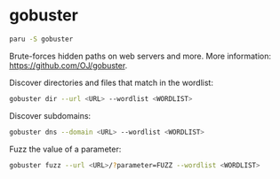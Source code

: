 # gobuster

```bash
paru -S gobuster
```

Brute-forces hidden paths on web servers and more.
More information: <https://github.com/OJ/gobuster>.

Discover directories and files that match in the wordlist:

```bash
gobuster dir --url <URL> --wordlist <WORDLIST>
```

Discover subdomains:

```bash
gobuster dns --domain <URL> --wordlist <WORDLIST>
```

Fuzz the value of a parameter:

```bash
gobuster fuzz --url <URL>/?parameter=FUZZ --wordlist <WORDLIST>
```
